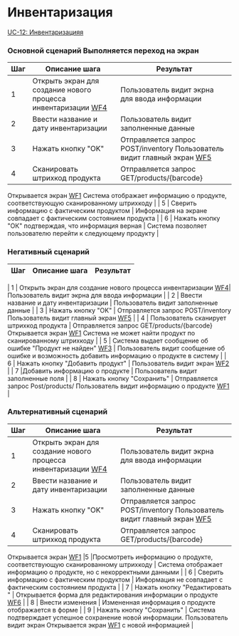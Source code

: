 # Инвентаризация

[UC-12: Инвентаризацияя](../requirements.md#_11)



### Основной сценарий Выполняется переход на экран 
| Шаг | Описание шага                                                              | Результат                                                                                                      |
|-----|----------------------------------------------------------------------------|----------------------------------------------------------------------------------------------------------------|
| 1   | Открыть экран для создание нового процесса инвентаризации [WF4](../uiux.md#wf4)| Пользователь видит экрна для ввода информации |
| 2   | Ввести название и дату инвентаризации                                | Пользователь видит заполненные данные  |
| 3   | Нажать кнопку "OK"                               | Отправляется запрос POST/inventory Пользователь видит главный экран  [WF5](../uiux.md#wf5)  |
| 4   | Сканировать штрихкод продукта                                   | Отправляется запрос GET/products/{barcode}
Открывается экран [WF1](../uiux.md#wf1)
Система отображает информацию о продукте, соответствующую сканированному штрихкоду                            |
| 5  | Сверить информацию с фактическим продуктом                    | Информация на экране совпадает с фактическим состоянием продукта                                               |
| 6   | Нажать кнопку "ОК" подтверждая, что информация верная                           | Система позволяет пользователю перейти к следующему продукту                                                 |                                                  


### Негативный сценарий



| Шаг | Описание шага                                                              | Результат                                                                                                      |
|-----|----------------------------------------------------------------------------|----------------------------------------------------------------------------------------------------------------|

| 1   | Открыть экран для создание нового процесса инвентаризации [WF4](../uiux.md#wf4)| Пользователь видит экрна для ввода информации |
| 2   | Ввести название и дату инвентаризации                                | Пользователь видит заполненные данные  |
| 3   | Нажать кнопку "OK"                               | Отправляется запрос POST/inventory Пользователь видит главный экран  [WF5](../uiux.md#wf5)  |
| 4   | Пользователь сканирует штрихкод продукта                                   | Отправляется запрос GET/products/{barcode}
Открывается экран [WF1](../uiux.md#wf1)
 Система не может найти продукт по сканированному штрихкоду                                                   |
| 5  | Система выдает сообщение об ошибке "Продукт не найден" [WF3](../uiux.md#wf3)                   | Пользователь видит сообщение об ошибке и возможность добавить информацию о продукте в систему                 |
| 6   | Нажать кнопку "Добавить продукт"                      | Пользователь видит экран   [WF2](../uiux.md#wf2)                  |
| 7   |Добавить информацию о продукте                     | Пользователь видит заполненные поля                    |
| 8   | Нажать кнопку  "Сохранить"                                  | Отправляется запрос Post/products/ Пользователь видит информацию о продукте [WF1](../uiux.md#wf1)                                          |


### Альтернативный сценарий
| Шаг | Описание шага                                                              | Результат                                                                                                      |
|-----|----------------------------------------------------------------------------|----------------------------------------------------------------------------------------------------------------|
| 1   | Открыть экран для создание нового процесса инвентаризации [WF4](../uiux.md#wf4)| Пользователь видит экрна для ввода информации |
| 2   | Ввести название и дату инвентаризации                                | Пользователь видит заполненные данные  |
| 3   | Нажать кнопку "OK"                               | Отправляется запрос POST/inventory Пользователь видит главный экран  [WF5](../uiux.md#wf5)  |
| 4   | Сканировать штрихкод продукта                                   | Отправляется запрос GET/products/{barcode}
Открывается экран [WF1](../uiux.md#wf1)
|5     |Просмотреть информацию о продукте, соответствующую сканированному штрихкоду      | Система отображает информацию о продукте, но с некорректными данными                                                |
| 6   | Сверить информацию с фактическим продуктом                    | Информация не совпадает с фактическим состоянием продукта                                                      |
| 7   | Нажать кнопку "Редактировать "   | Открывается форма для редактирования информации о продукте   [WF6](../uiux.md#wf6)                                                   |
| 8   | Внести изменения                                           | Измененная информация о продукте отображается в форме                                                           |
| 9   | Нажать кнопку "Сохранить"                                                | Система подтверждает успешное сохранение новой информации. Пользователь  видит экран Открывается экран [WF1](../uiux.md#wf1) с новой информацией                                                       |


